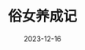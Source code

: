---
layout: page
title: 俗女养成记
description: >
  打五星是因为满分只有五星。
category: 剧集
img: assets/img/movie/2023/su_nv_yang_cheng_ji.webp
star: 5
date: 2023-12-16
---